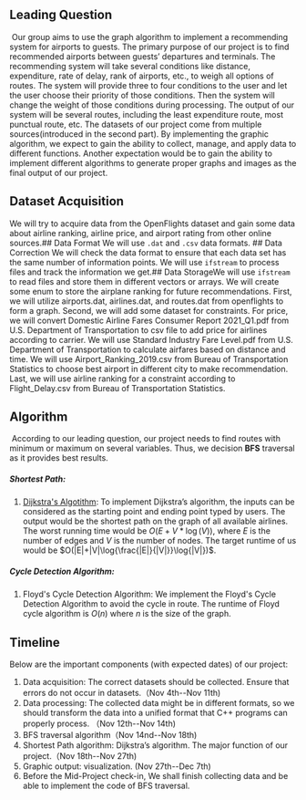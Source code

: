 ## Leading Question 

​	Our group aims to use the graph algorithm to implement a recommending system for airports to guests. The primary purpose of our project is to find recommended airports between guests’ departures and terminals. The recommending system will take several conditions like distance, expenditure, rate of delay, rank of airports, etc., to weigh all options of routes. The system will provide three to four conditions to the user and let the user choose their priority of those conditions. Then the system will change the weight of those conditions during processing. The output of our system will be several routes, including the least expenditure route, most punctual route, etc. The datasets of our project come from multiple sources(introduced in the second part). By implementing the graphic algorithm, we expect to gain the ability to collect, manage, and apply data to different functions. Another expectation would be to gain the ability to implement different algorithms to generate proper graphs and images as the final output of our project. 

## Dataset Acquisition

We will try to acquire data from the OpenFlights dataset and gain some data about airline ranking, airline price, and airport rating from other online sources.## Data Format	We will use `.dat` and `.csv` data formats. ## Data Correction	We will check the data format to ensure that each data set has the same number of information points. We will use `ifstream` to process files and track the information we get.## Data StorageWe will use `ifstream` to read files and store them in different vectors or arrays. We will create some enum to store the airplane ranking for future recommendations. First, we will utilize airports.dat, airlines.dat, and routes.dat from openflights to form a graph. Second, we will add some dataset for constraints. For price, we will convert Domestic Airline Fares Consumer Report 2021_Q1.pdf from U.S. Department of Transportation to csv file to add price for airlines according to carrier. We will use Standard Industry Fare Level.pdf from U.S. Department of Transportation to calculate airfares based on distance and time. We will use Airport_Ranking_2019.csv from Bureau of Transportation Statistics to choose best airport in different city to make recommendation. Last, we will use airline ranking for a constraint according to Flight_Delay.csv from Bureau of Transportation Statistics.

## Algorithm
​	According to our leading question, our project needs to find routes with minimum or maximum on several variables. Thus, we decision **BFS** traversal as it provides best results. 

##### Shortest Path:

1.  [Dijkstra's Algotithm](https://en.wikipedia.org/wiki/Dijkstra's_algorithm): To implement Dijkstra’s algorithm, the inputs can be considered as the starting point and ending point typed by users. The output would be the shortest path on the graph of all available airlines. The worst running time would be $O(E+V*\log(V))$, where $E$ is the number of edges and $V$ is the number of nodes. The target runtime of us would be $O(|E|+|V|\log{\frac{|E|}{|V|}}\log{|V|})$. 

##### Cycle Detection Algorithm:

1. Floyd's Cycle Detection Algorithm: We implement the Floyd's Cycle Detection Algorithm to avoid the cycle in route. The runtime of Floyd cycle algorithm is $O(n)$ where $n$ is the size of the graph.


## Timeline

Below are the important components (with expected dates) of our project:

1. Data acquisition: The correct datasets should be collected. Ensure that errors do not occur in datasets.（Nov 4th--Nov 11th)
2. Data processing: The collected data might be in different formats, so we should transform the data into a unified format that C++ programs can properly process. （Nov 12th--Nov 14th)
3. BFS traversal algorithm（Nov 14nd--Nov 18th)
4. Shortest Path algorithm: Dijkstra’s algorithm. The major function of our project.（Nov 18th--Nov 27th)
5. Graphic output: visualization. (Nov 27th--Dec 7th)
6. Before the Mid-Project check-in, We shall finish collecting data and be able to implement the code of BFS traversal.
